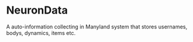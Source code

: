 <h1>NeuronData</h1>

<p>A auto-information collecting in Manyland system that stores usernames, bodys, dynamics, items etc.</p>
